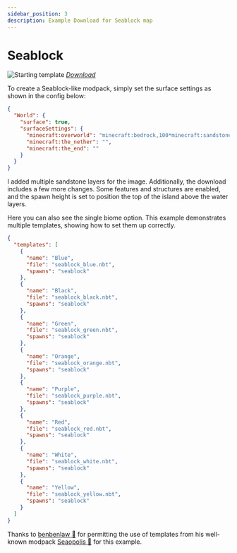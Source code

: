 ```yaml
---
sidebar_position: 3
description: Example Download for Seablock map
---
```


# Seablock

![Starting template](/img/projects/skyblock-builder/examples/seablock/start_template.png)
_[Download](/img/projects/skyblock-builder/examples/downloads/1.17.x/seablock.zip)_

To create a Seablock-like modpack, simply set the surface settings as shown in the config below:

```json title="config/skyblockbuilder/common-config.json5"
{
  "World": {
    "surface": true,
    "surfaceSettings": {
      "minecraft:overworld": "minecraft:bedrock,100*minecraft:sandstone,4*minecraft:sand,23*minecraft:water",
      "minecraft:the_nether": "",
      "minecraft:the_end": ""
    }
  }
}
```

I added multiple sandstone layers for the image. Additionally, the download includes a few more changes. Some features
and structures are enabled, and the spawn height is set to position the top of the island above the water layers.

Here you can also see the single biome option. This example demonstrates multiple templates, showing how to set them up
correctly.

```json title="config/skyblockbuilder/templates.json5"
{
  "templates": [
    {
      "name": "Blue",
      "file": "seablock_blue.nbt",
      "spawns": "seablock"
    },
    {
      "name": "Black",
      "file": "seablock_black.nbt",
      "spawns": "seablock"
    },
    {
      "name": "Green",
      "file": "seablock_green.nbt",
      "spawns": "seablock"
    },
    {
      "name": "Orange",
      "file": "seablock_orange.nbt",
      "spawns": "seablock"
    },
    {
      "name": "Purple",
      "file": "seablock_purple.nbt",
      "spawns": "seablock"
    },
    {
      "name": "Red",
      "file": "seablock_red.nbt",
      "spawns": "seablock"
    },
    {
      "name": "White",
      "file": "seablock_white.nbt",
      "spawns": "seablock"
    },
    {
      "name": "Yellow",
      "file": "seablock_yellow.nbt",
      "spawns": "seablock"
    }
  ]
}
```

Thanks to [benbenlaw 🔗](https://www.curseforge.com/members/benbenlaw/projects) for permitting the use of templates from
his well-known modpack [Seaopolis 🔗](https://www.curseforge.com/minecraft/modpacks/seaopolis) for this example.
